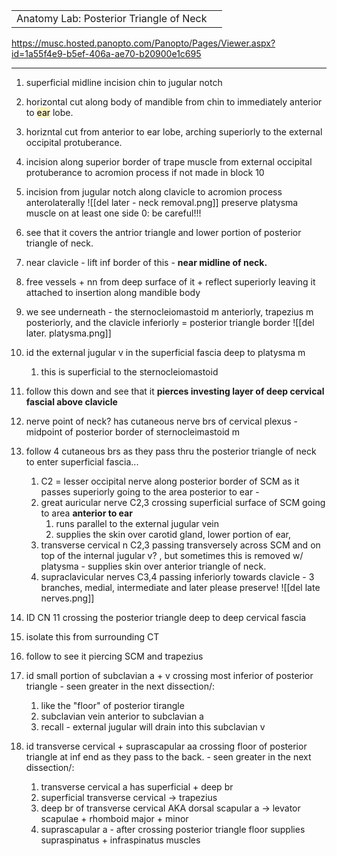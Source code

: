 |                                         |     |
| --------------------------------------- | --- |
| Anatomy Lab: Posterior Triangle of Neck |     |
https://musc.hosted.panopto.com/Panopto/Pages/Viewer.aspx?id=1a55f4e9-b5ef-406a-ae70-b20900e1c695

---
1. superficial midline incision chin to jugular notch 
2. horizontal cut along body of mandible from chin to immediately anterior to <mark style="background: #FFF3A3A6;">ear</mark> lobe. 
3. horizntal cut from anterior to ear lobe, arching superiorly to the external occipital protuberance. 
4. incision along superior border of trape muscle from external occipital protuberance to acromion process if not made in block 10 
5. incision from jugular notch along clavicle to acromion process anterolaterally ![[del later - neck removal.png]]
preserve platysma muscle on at least one side 0: be careful!!!

6. see that it covers the antrior triangle and lower portion of posterior triangle of neck. 
7. near clavicle - lift inf border of this - **near midline of neck.**
8. free vessels + nn from deep surface of it + reflect superiorly leaving it attached to insertion along mandible body 
9. we see underneath - the sternocleiomastoid m anteriorly, trapezius m posteriorly, and the clavicle inferiorly = posterior triangle border
![[del later. platysma.png]]

10. id the external jugular v in the superficial fascia deep to platysma m 
	1. this is superficial to the sternocleiomastoid 
11. follow this down and see that it **pierces investing layer of deep cervical fascial above clavicle**
12. nerve point of neck? has cutaneous nerve brs of cervical plexus - midpoint of posterior border of sternocleimastoid m 
13. follow 4 cutaneous brs as they pass thru the posterior triangle of neck to enter superficial fascia... 
	1. C2 = lesser occipital nerve along posterior border of SCM as it passes superiorly going to the area posterior to ear - 
	2. great auricular nerve C2,3 crossing superficial surface of SCM going to area **anterior to ear**
		1. runs parallel to the external jugular vein 
		2. supplies the skin over carotid gland, lower portion of ear, 
	3. transverse cervical n C2,3 passing transversely across SCM and on top of the internal jugular v? , but sometimes this is removed w/ platysma - supplies skin over anterior triangle of neck. 
	4. supraclavicular nerves C3,4 passing inferiorly towards clavicle - 3 branches, medial, intermediate and later please preserve!
![[del late nerves.png]]

14. ID CN 11 crossing the posterior triangle deep to deep cervical fascia
15. isolate this from surrounding CT 
16. follow to see it piercing SCM and trapezius 
17. id small portion of subclavian a + v crossing most inferior of posterior triangle  - seen greater in the next dissection/: 
	1. like the "floor" of posterior tirangle 
	2. subclavian vein anterior to subclavian a 
	3. recall - external jugular will drain into this subclavian v 
18. id transverse cervical + suprascapular aa crossing floor of posterior triangle at inf end as they pass to the back. - seen greater in the next dissection/: 
	1. transverse cervical a has superficial + deep br 
	2. superficial transverse cervical -> trapezius 
	3. deep br of transverse cervical AKA dorsal scapular a -> levator scapulae + rhomboid major + minor 
	4. suprascapular a - after crossing posterior triangle floor supplies supraspinatus + infraspinatus muscles 


